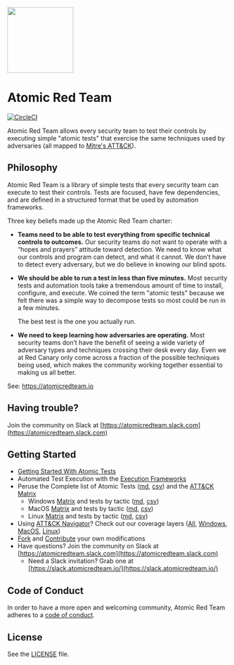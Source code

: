 <p><img src="https://redcanary.com/wp-content/uploads/Atomic-Red-Team-Logo.png" width="150px" /></p>

# Atomic Red Team
[![CircleCI](https://circleci.com/gh/redcanaryco/atomic-red-team.svg?style=svg)](https://circleci.com/gh/redcanaryco/atomic-red-team)

Atomic Red Team allows every security team to test their controls by executing simple
"atomic tests" that exercise the same techniques used by adversaries (all mapped to
[Mitre's ATT&CK](https://attack.mitre.org/wiki/Main_Page)).

## Philosophy

Atomic Red Team is a library of simple tests that every security team can execute to test their controls. Tests are
focused, have few dependencies, and are defined in a structured format that be used by automation frameworks.

Three key beliefs made up the Atomic Red Team charter:
- **Teams need to be able to test everything from specific technical controls to outcomes.**
  Our security teams do not want to operate with a “hopes and prayers” attitude toward detection. We need to know
  what our controls and program can detect, and what it cannot. We don’t have to detect every adversary, but we
  do believe in knowing our blind spots.

- **We should be able to run a test in less than five minutes.**
  Most security tests and automation tools take a tremendous amount of time to install, configure, and execute.
  We coined the term "atomic tests" because we felt there was a simple way to decompose tests so most could be
  run in a few minutes.

  The best test is the one you actually run.

- **We need to keep learning how adversaries are operating.**
  Most security teams don’t have the benefit of seeing a wide variety of adversary types and techniques crossing
  their desk every day. Even we at Red Canary only come across a fraction of the possible techniques being used,
  which makes the community working together essential to making us all better.

See: https://atomicredteam.io

## Having trouble?

Join the community on Slack at [https://atomicredteam.slack.com](https://atomicredteam.slack.com)

## Getting Started

* [Getting Started With Atomic Tests](https://atomicredteam.io/testing)
* Automated Test Execution with the [Execution Frameworks](https://github.com/redcanaryco/atomic-red-team/blob/master/execution-frameworks)
* Peruse the Complete list of Atomic Tests ([md](atomics/Indexes/Indexes-Markdown/index.md), [csv](atomics/Indexes/Indexes-CSV/index-by-tactic.md)) and the [ATT&CK Matrix](atomics/Indexes/Matrices/matrix.md)
  - Windows [Matrix](atomics/Indexes/Matrices/windows-matrix.md) and tests by tactic ([md](atomics/Indexes/Indexes-Markdown/windows-index.md), [csv](atomics/Indexes/Indexes-CSV/windows-index.csv))
  - MacOS [Matrix](atomics/Indexes/Matrices/macos-matrix.md) and tests by tactic ([md](atomics/Indexes/Indexes-Markdown/macos-index.md), [csv](atomics/Indexes/Indexes-CSV/macos-index.csv))
  - Linux [Matrix](atomics/Indexes/Matrices/linux-matrix.md) and tests by tactic ([md](atomics/Indexes/Indexes-Markdown/linux-index.md), [csv](atomics/Indexes/Indexes-CSV/linux-index.csv))
* Using [ATT&CK Navigator](https://github.com/mitre-attack/attack-navigator)? Check out our coverage layers ([All](atomics/Indexes/Attack-Navigator-Layers/art-navigator-layer.json), [Windows](atomics/Indexes/Attack-Navigator-Layers/art-navigator-layer-windows.json), [MacOS](atomics/Indexes/Attack-Navigator-Layers/art-navigator-layer-macos.json), [Linux](atomics/Indexes/Attack-Navigator-Layers/art-navigator-layer-linux.json))
* [Fork](https://github.com/redcanaryco/atomic-red-team/fork) and [Contribute](https://atomicredteam.io/contributing) your own modifications
* Have questions? Join the community on Slack at [https://atomicredteam.slack.com](https://atomicredteam.slack.com)
    * Need a Slack invitation? Grab one at [https://slack.atomicredteam.io/](https://slack.atomicredteam.io/)

## Code of Conduct

In order to have a more open and welcoming community, Atomic Red Team adheres to a
[code of conduct](CODE_OF_CONDUCT.md).

## License

See the [LICENSE](https://github.com/redcanaryco/atomic-red-team/blob/master/LICENSE.txt) file.
